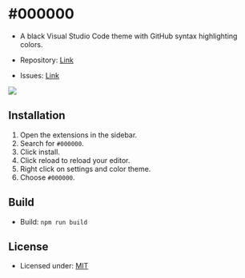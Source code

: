 # #000000

-   A black Visual Studio Code theme with GitHub syntax highlighting colors.

-   Repository: [Link](https://github.com/Levminer/000000)
-   Issues: [Link](https://github.com/Levminer/000000/issues)

<img src="https://raw.githubusercontent.com/Levminer/000000/main/img/screenshot.jpg?raw=true">

## Installation

1. Open the extensions in the sidebar.
2. Search for `#000000`.
3. Click install.
4. Click reload to reload your editor.
5. Right click on settings and color theme.
6. Choose `#000000`.

## Build

-   Build: `npm run build`

## License

-   Licensed under: [MIT](https://github.com/Levminer/000000/blob/main/LICENSE.md)
